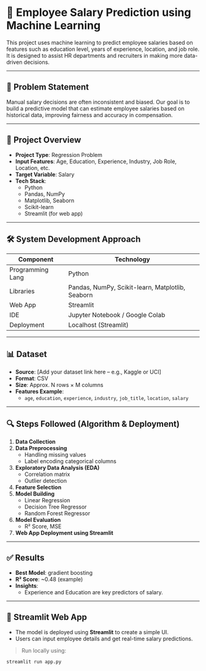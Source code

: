 # 🧠 Employee Salary Prediction using Machine Learning

This project uses machine learning to predict employee salaries based on features such as education level, years of experience, location, and job role. It is designed to assist HR departments and recruiters in making more data-driven decisions.

---

## 📌 Problem Statement

Manual salary decisions are often inconsistent and biased. Our goal is to build a predictive model that can estimate employee salaries based on historical data, improving fairness and accuracy in compensation.

---

## 🚀 Project Overview

- **Project Type**: Regression Problem
- **Input Features**: Age, Education, Experience, Industry, Job Role, Location, etc.
- **Target Variable**: Salary
- **Tech Stack**:
  - Python
  - Pandas, NumPy
  - Matplotlib, Seaborn
  - Scikit-learn
  - Streamlit (for web app)

---

## 🛠️ System Development Approach

| Component        | Technology        |
|------------------|-------------------|
| Programming Lang | Python             |
| Libraries        | Pandas, NumPy, Scikit-learn, Matplotlib, Seaborn |
| Web App          | Streamlit          |
| IDE              | Jupyter Notebook / Google Colab |
| Deployment       | Localhost (Streamlit) |

---

## 📊 Dataset

- **Source**: [Add your dataset link here – e.g., Kaggle or UCI]
- **Format**: CSV
- **Size**: Approx. N rows × M columns
- **Features Example**:
  - `age`, `education`, `experience`, `industry`, `job_title`, `location`, `salary`

---

## 🔍 Steps Followed (Algorithm & Deployment)

1. **Data Collection**
2. **Data Preprocessing**
   - Handling missing values
   - Label encoding categorical columns
3. **Exploratory Data Analysis (EDA)**
   - Correlation matrix
   - Outlier detection
4. **Feature Selection**
5. **Model Building**
   - Linear Regression
   - Decision Tree Regressor
   - Random Forest Regressor
6. **Model Evaluation**
   - R² Score, MSE
7. **Web App Deployment using Streamlit**

---

## ✅ Results

- **Best Model**: gradient boosting
- **R² Score**: ~0.48 (example)
- **Insights**:
  - Experience and Education are key predictors of salary.

---

## 📱 Streamlit Web App

- The model is deployed using **Streamlit** to create a simple UI.
- Users can input employee details and get real-time salary predictions.

> Run locally using:
```bash
streamlit run app.py
